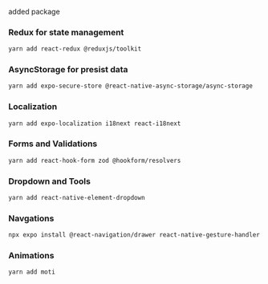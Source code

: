 added package

### Redux for state management
```bash
yarn add react-redux @reduxjs/toolkit
```

### AsyncStorage for presist data
```bash
yarn add expo-secure-store @react-native-async-storage/async-storage
```

### Localization
```bash
yarn add expo-localization i18next react-i18next
```

### Forms and Validations
```bash
yarn add react-hook-form zod @hookform/resolvers
```

### Dropdown and Tools
```bash
yarn add react-native-element-dropdown
```

### Navgations
```bash
npx expo install @react-navigation/drawer react-native-gesture-handler react-native-reanimated
```


### Animations
```bash
yarn add moti
```